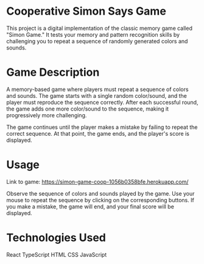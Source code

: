 # Cooperative Simon Says Game

This project is a digital implementation of the classic memory game called "Simon Game." It tests your memory and pattern recognition skills by challenging you to repeat a sequence of randomly generated colors and sounds.

# Game Description

A memory-based game where players must repeat a sequence of colors and sounds. The game starts with a single random color/sound, and the player must reproduce the sequence correctly. After each successful round, the game adds one more color/sound to the sequence, making it progressively more challenging.

The game continues until the player makes a mistake by failing to repeat the correct sequence. At that point, the game ends, and the player's score is displayed.

# Usage

Link to game:
https://simon-game-coop-1056b0358bfe.herokuapp.com/

Observe the sequence of colors and sounds played by the game.
Use your mouse to repeat the sequence by clicking on the corresponding buttons.
If you make a mistake, the game will end, and your final score will be displayed.

# Technologies Used

React
TypeScript
HTML
CSS
JavaScript

